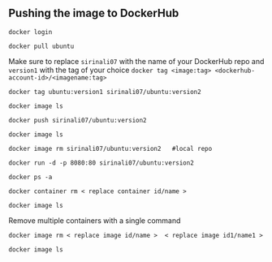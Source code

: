 ## Pushing the image to DockerHub
```
docker login
```
```
docker pull ubuntu
```
Make sure to replace `sirinali07` with the name of your DockerHub repo and `version1` with the tag of your choice
`docker tag <image:tag> <dockerhub-account-id>/<imagename:tag>`
```
docker tag ubuntu:version1 sirinali07/ubuntu:version2
```
```
docker image ls
```
```
docker push sirinali07/ubuntu:version2
```
```
docker image ls
```
```
docker image rm sirinali07/ubuntu:version2   #local repo
```
```
docker run -d -p 8080:80 sirinali07/ubuntu:version2
```
```
docker ps -a
```
```
docker container rm < replace container id/name >
```
```
docker image ls
```
Remove multiple containers with a single command
```
docker image rm < replace image id/name >  < replace image id1/name1 >
```
```
docker image ls
```

